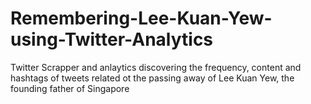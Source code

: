 # Remembering-Lee-Kuan-Yew-using-Twitter-Analytics
Twitter Scrapper and anlaytics discovering the frequency, content and hashtags of tweets related ot the passing away of Lee Kuan Yew, the founding father of Singapore
